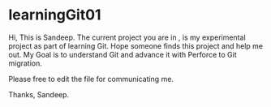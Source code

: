 # learningGit01
Hi, This is Sandeep. The current project you are in , is my experimental project as part of learning Git.
Hope someone finds this project and help me out.
My Goal is to understand Git and advance it with Perforce to Git migration.

Please free to edit the file for communicating me.

Thanks,
Sandeep.
